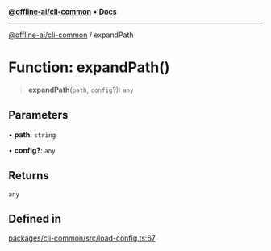 [**@offline-ai/cli-common**](../README.md) • **Docs**

***

[@offline-ai/cli-common](../globals.md) / expandPath

# Function: expandPath()

> **expandPath**(`path`, `config`?): `any`

## Parameters

• **path**: `string`

• **config?**: `any`

## Returns

`any`

## Defined in

[packages/cli-common/src/load-config.ts:67](https://github.com/offline-ai/cli-common.js/blob/9a4d7303b34898b021322d67af6133be25edf041/src/load-config.ts#L67)
